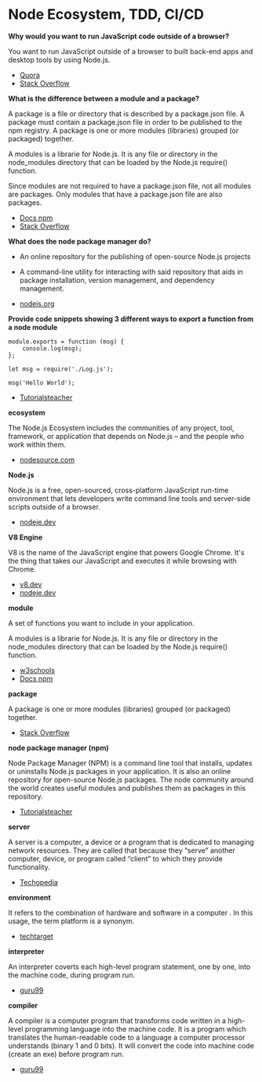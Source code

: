 # Node Ecosystem, TDD, CI/CD


**Why would you want to run JavaScript code outside of a browser?**

You want to run JavaScript outside of a browser to built back-end apps and desktop tools by using Node.js.
- [Quora](https://www.quora.com/What-exactly-does-running-JavaScript-inside-a-browser-and-outside-of-a-browser-mean#:~:text=Running%20JavaScript%20inside%20a%20browser%20means%20you%20are%20interacting%20with,to%20execute%20your%20JavaScript%20code.)
- [Stack Overflow](https://stackoverflow.com/questions/35785841/running-javascript-app-outside-of-the-browser)

**What is the difference between a module and a package?**

A package is a file or directory that is described by a package.json file. A package must contain a package.json file in order to be published to the npm registry. A package is one or more modules (libraries) grouped (or packaged) together.

A modules is a librarie for Node.js. It is any file or directory in the node_modules directory that can be loaded by the Node.js require() function. 
    
Since modules are not required to have a package.json file, not all modules are packages. Only modules that have a package.json file are also packages.

- [Docs npm](https://docs.npmjs.com/about-packages-and-modules)
- [Stack Overflow](https://stackoverflow.com/questions/20008442/difference-between-a-module-and-a-package-in-node-js#:~:text=A%20module%20is%20a%20single,has%20metadata%20about%20the%20package.&text=Now%20it's%20very%20common%20for,a%20package%20as%20a%20module.)

**What does the node package manager do?**

- An online repository for the publishing of open-source Node.js projects
- A command-line utility for interacting with said repository that aids in package installation, version management, and dependency management.

- [nodejs.org](https://nodejs.org/en/knowledge/getting-started/npm/what-is-npm/)

**Provide code snippets showing 3 different ways to export a function from a node module**

```
module.exports = function (msg) { 
    console.log(msg);
};
```


```
let msg = require('./Log.js');

msg('Hello World');
```

- [Tutorialsteacher](https://www.tutorialsteacher.com/nodejs/nodejs-module-exports)


**ecosystem** 

The Node.js Ecosystem includes the communities of any project, tool, framework, or application that depends on Node.js – and the people who work within them.
- [nodesource.com](https://nodesource.com/blog/the-age-of-node-js-and/#:~:text=something%20like%20this%3A-,The%20Node.,people%20defined%20what%20%22The%20Node.)


**Node.js**

Node.js is a free, open-sourced, cross-platform JavaScript run-time environment that lets developers write command line tools and server-side scripts outside of a browser. 
- [nodeje.dev](https://nodejs.dev/learn)

**V8 Engine**

V8 is the name of the JavaScript engine that powers Google Chrome. It's the thing that takes our JavaScript and executes it while browsing with Chrome.
- [v8.dev](https://v8.dev/)
- [nodeje.dev](https://nodejs.dev/learn/the-v8-javascript-engine)

**module**

A set of functions you want to include in your application.

A modules is a librarie for Node.js. It is any file or directory in the node_modules directory that can be loaded by the Node.js require() function.

- [w3schools](https://www.w3schools.com/nodejs/nodejs_modules.asp)
- [Docs npm](https://docs.npmjs.com/about-packages-and-modules)

**package**

A package is one or more modules (libraries) grouped (or packaged) together.
- [Stack Overflow](https://stackoverflow.com/questions/20008442/difference-between-a-module-and-a-package-in-node-js#:~:text=A%20module%20is%20a%20single,has%20metadata%20about%20the%20package.&text=Now%20it's%20very%20common%20for,a%20package%20as%20a%20module.)

**node package manager (npm)**

Node Package Manager (NPM) is a command line tool that installs, updates or uninstalls Node.js packages in your application. It is also an online repository for open-source Node.js packages. The node community around the world creates useful modules and publishes them as packages in this repository.
- [Tutorialsteacher](https://www.tutorialsteacher.com/nodejs/what-is-node-package-manager)

**server**

A server is a computer, a device or a program that is dedicated to managing network resources. They are called that because they “serve” another computer, device, or program called “client” to which they provide functionality.
- [Techopedia](https://www.techopedia.com/definition/2282/server)

**environment**

It refers to the combination of hardware and software in a computer . In this usage, the term platform is a synonym.

- [techtarget](https://whatis.techtarget.com/definition/environment)

**interpreter**

An interpreter coverts each high-level program statement, one by one, into the machine code, during program run.
- [guru99](https://www.guru99.com/difference-compiler-vs-interpreter.html)

**compiler**

A compiler is a computer program that transforms code written in a high-level programming language into the machine code. It is a program which translates the human-readable code to a language a computer processor understands (binary 1 and 0 bits). It will convert the code into machine code (create an exe) before program run.
- [guru99](https://www.guru99.com/difference-compiler-vs-interpreter.html)

